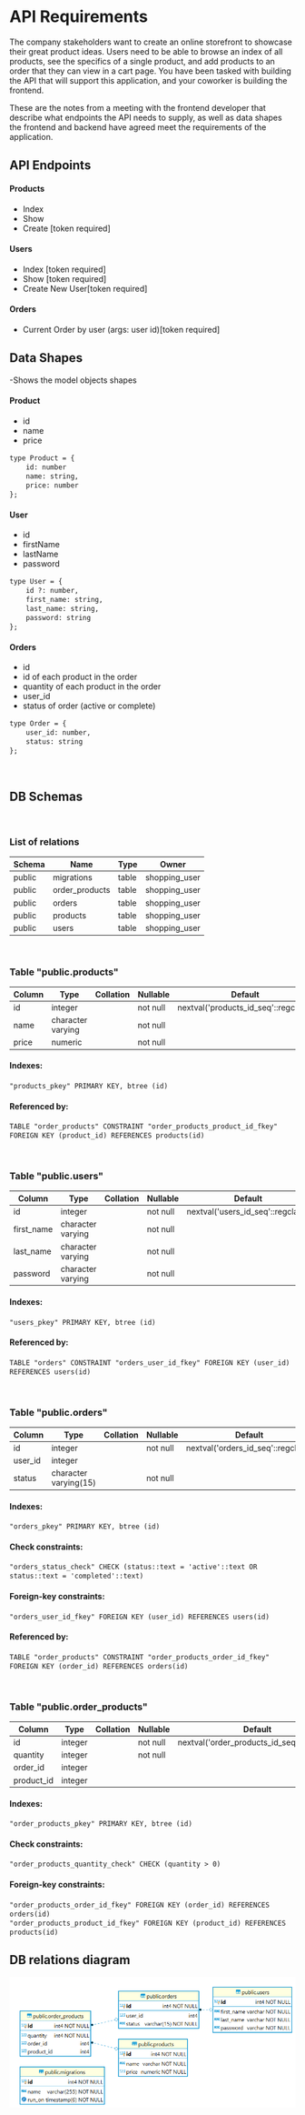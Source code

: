 # API Requirements
The company stakeholders want to create an online storefront to showcase their great product ideas. Users need to be able to browse an index of all products, see the specifics of a single product, and add products to an order that they can view in a cart page. You have been tasked with building the API that will support this application, and your coworker is building the frontend.

These are the notes from a meeting with the frontend developer that describe what endpoints the API needs to supply, as well as data shapes the frontend and backend have agreed meet the requirements of the application. 

## API Endpoints
#### Products
- Index 
- Show
- Create [token required]

#### Users
- Index [token required]
- Show [token required]
- Create New User[token required]

#### Orders
- Current Order by user (args: user id)[token required]

## Data Shapes
-Shows the model objects shapes
#### Product
-  id
- name
- price

```
type Product = {
    id: number
    name: string,
    price: number
};
```

#### User
- id
- firstName
- lastName
- password

```
type User = {
    id ?: number,
    first_name: string,
    last_name: string,
    password: string
};
```

#### Orders
- id
- id of each product in the order
- quantity of each product in the order
- user_id
- status of order (active or complete)

```
type Order = {
    user_id: number,
    status: string
};
```

&nbsp;
&nbsp;

## DB Schemas
&nbsp;
### List of relations
 | Schema | Name           | Type  | Owner         |
|--------|----------------|-------|---------------|
| public | migrations     | table | shopping_user |
| public | order_products | table | shopping_user |
| public | orders         | table | shopping_user |
| public | products       | table | shopping_user |
| public | users          | table | shopping_user |

&nbsp;
&nbsp;

### Table "public.products"
 | Column |       Type        | Collation | Nullable |               Default |
|--------|----------------|-------|---------------|---------|
 id     | integer           |           | not null | nextval('products_id_seq'::regclass)
 name   | character varying |           | not null |
 price  | numeric           |           | not null |

#### Indexes:
    "products_pkey" PRIMARY KEY, btree (id)
#### Referenced by:
    TABLE "order_products" CONSTRAINT "order_products_product_id_fkey" FOREIGN KEY (product_id) REFERENCES products(id)

&nbsp;
&nbsp;

### Table "public.users"
   | Column |       Type        | Collation | Nullable |               Default |
|--------|----------------|-------|---------------|---------|
 id         | integer           |           | not null | nextval('users_id_seq'::regclass)
 first_name | character varying |           | not null |
 last_name  | character varying |           | not null |
 password   | character varying |           | not null |
#### Indexes:
    "users_pkey" PRIMARY KEY, btree (id)
#### Referenced by:
    TABLE "orders" CONSTRAINT "orders_user_id_fkey" FOREIGN KEY (user_id) REFERENCES users(id)

&nbsp;
&nbsp;

### Table "public.orders"
 | Column |       Type        | Collation | Nullable |               Default |
|--------|----------------|-------|---------------|---------|
 id      | integer               |           | not null | nextval('orders_id_seq'::regclass)
 user_id | integer               |           |          |
 status  | character varying(15) |           | not null |
#### Indexes:
    "orders_pkey" PRIMARY KEY, btree (id)
#### Check constraints:
    "orders_status_check" CHECK (status::text = 'active'::text OR status::text = 'completed'::text)
#### Foreign-key constraints:
    "orders_user_id_fkey" FOREIGN KEY (user_id) REFERENCES users(id)
#### Referenced by:
    TABLE "order_products" CONSTRAINT "order_products_order_id_fkey" FOREIGN KEY (order_id) REFERENCES orders(id)

&nbsp;
&nbsp;

### Table "public.order_products"
   | Column |       Type        | Collation | Nullable |               Default |
|--------|----------------|-------|---------------|---------|
 id         | integer |           | not null | nextval('order_products_id_seq'::regclass)
 quantity   | integer |           | not null |
 order_id   | integer |           |          |
 product_id | integer |           |          |
#### Indexes:
    "order_products_pkey" PRIMARY KEY, btree (id)
#### Check constraints:
    "order_products_quantity_check" CHECK (quantity > 0)
#### Foreign-key constraints:
    "order_products_order_id_fkey" FOREIGN KEY (order_id) REFERENCES orders(id)
    "order_products_product_id_fkey" FOREIGN KEY (product_id) REFERENCES products(id)

## DB relations diagram
**![DB relations diagram](db_relations.png)**